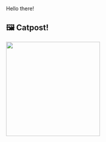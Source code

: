 Hello there!



## 🖼️ Catpost!

<sub>
    <img src="https://cdn2.thecatapi.com/images/43l.png" height="256">
</sub>

